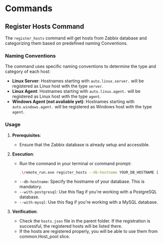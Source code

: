 # Commands

## Register Hosts Command

The `register_hosts` command will get hosts from Zabbix database and categorizing them based on predefined naming Conventions.

### Naming Conventions

The command uses specific naming conventions to determine the type and category of each host:

- **Linux Server**: Hostnames starting with `auto.linux.server.` will be registered as Linux host with the type `server`.
- **Linux Agent**: Hostnames starting with `auto.linux.agent.` will be registered as Linux host with the type `agent`.
- **Windows Agent (not avaliable yet)**: Hostnames starting with `auto.windows.agent.` will be registered as Windows host with the type `agent`.

### Usage

1. **Prerequisites**:
   - Ensure that the Zabbix database is already setup and accessible.

2. **Execution**:
   - Run the command in your terminal or command prompt:
     ```bash
     .\remote_run.exe register_hosts --db-hostname YOUR_DB_HOSTNAME [--with-postgresql | --with-mysql]
     ```
   - `--db-hostname`: Specify the hostname of your database. This is mandatory.
   - `--with-postgresql`: Use this flag if you're working with a PostgreSQL database.
   - `--with-mysql`: Use this flag if you're working with a MySQL database.

3. **Verification**:
   - Check the `hosts.json` file in the parent folder. If the registration is successful, the registered hosts will be listed there.
   - If the hosts are registered properly, you will be able to use them from common.Host_pool slice.